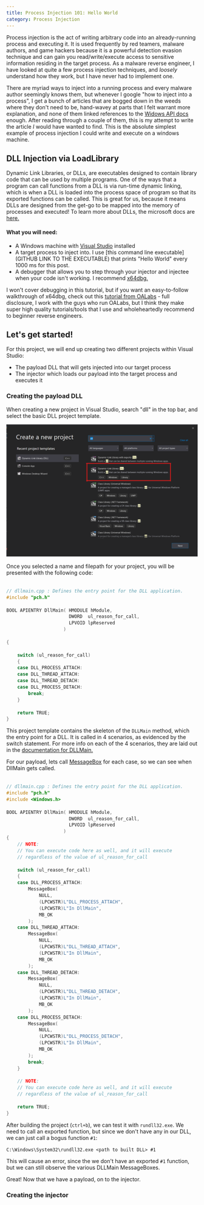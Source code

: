 ```yaml
---
title: Process Injection 101: Hello World
category: Process Injection
---
```


Process injection is the act of writing arbitrary code into an already-running process and executing it. It is used frequently by red teamers, malware authors, and game hackers because it is a powerful detection evasion technique and can gain you read/write/execute access to sensitive information residing in the target process. As a malware reverse engineer, I have looked at quite a few process injection techniques, and _loosely_ understand how they work, but I have never had to implement one. 

There are myriad ways to inject into a running process and every malware author seemingly knows them, but whenever I google "how to inject into a process", I get a bunch of articles that are bogged down in the weeds where they don't need to be, hand-wavey at parts that I felt warrant more explanation, and none of them linked references to the [Widows API docs](https://docs.microsoft.com/en-us/windows/win32/desktop-programming) enough. After reading through a couple of them, this is my attempt to write the article _I_ would have wanted to find. This is the absolute simplest example of process injection I could write and execute on a windows machine.

## DLL Injection via LoadLibrary

Dynamic Link Libraries, or DLLs, are executables designed to contain library code that can be used by multiple programs. One of the ways that a program can call functions from a DLL is via run-time dynamic linking, which is when a DLL is loaded into the process space of program so that its exported functions can be called. This is great for us, because it means DLLs are designed from the get-go to be mapped into the memory of processes and executed! To learn more about DLLs, the microsoft docs are [here.](https://docs.microsoft.com/en-us/windows/win32/dlls/dynamic-link-libraries)


#### What you will need:

* A Windows machine with [Visual Studio](https://visualstudio.microsoft.com/) installed
* A target process to inject into. I use [this command line executable](GITHUB LINK TO THE EXECUTABLE) that prints "Hello World" every 1000 ms for this post.
* A debugger that allows you to step through your injector and injectee when your code isn't working. I recommend [x64dbg.](https://x64dbg.com/#start) 

I won't cover debugging in this tutorial, but if you want an easy-to-follow walkthrough of x64dbg, check out this [tutorial from OALabs](https://www.youtube.com/watch?v=4VBVMKdY-yg) - full disclosure, I work with the guys who run OALabs, but I think they make super high quality tutorials/tools that I use and wholeheartedly recommend to beginner reverse engineers.

## Let's get started!

For this project, we will end up creating two different projects within Visual Studio:

* The payload DLL that will gets injected into our target process
* The injector which loads our payload into the target process and executes it

### Creating the payload DLL

When creating a new project in Visual Studio, search "dll" in the top bar, and select the basic DLL project template.

![DLL Project in VS](./static/PI1/dll_proj.png "DLL Project in VS")

Once you selected a name and filepath for your project, you will be presented with the following code:

```c++

// dllmain.cpp : Defines the entry point for the DLL application.
#include "pch.h"

BOOL APIENTRY DllMain( HMODULE hModule,
                       DWORD  ul_reason_for_call,
                       LPVOID lpReserved
                     )

{

    switch (ul_reason_for_call)
    {
    case DLL_PROCESS_ATTACH:
    case DLL_THREAD_ATTACH:
    case DLL_THREAD_DETACH:
    case DLL_PROCESS_DETACH:
        break;
    }

    return TRUE;
}

```

This project template contains the skeleton of the `DLLMain` method, which the entry point for a DLL. It is called in 4 scenarios, as evidenced by the switch statement. For more info on each of the 4 scenarios, they are laid out in the [documentation for DLLMain.](https://docs.microsoft.com/en-us/windows/win32/dlls/dllmain) 

For our payload, lets call [MessageBox](https://docs.microsoft.com/en-us/windows/win32/api/winuser/nf-winuser-messagebox) for each case, so we can see when DllMain gets called.

```c++

// dllmain.cpp : Defines the entry point for the DLL application.
#include "pch.h"
#include <Windows.h>

BOOL APIENTRY DllMain( HMODULE hModule,
                       DWORD  ul_reason_for_call,
                       LPVOID lpReserved
                     )
{
    // NOTE: 
    // You can execute code here as well, and it will execute
    // regardless of the value of ul_reason_for_call

    switch (ul_reason_for_call)
    {
    case DLL_PROCESS_ATTACH:
        MessageBox(
            NULL,
            (LPCWSTR)L"DLL_PROCESS_ATTACH",
            (LPCWSTR)L"In DllMain",
            MB_OK
        );
    case DLL_THREAD_ATTACH:
        MessageBox(
            NULL,
            (LPCWSTR)L"DLL_THREAD_ATTACH",
            (LPCWSTR)L"In DllMain",
            MB_OK
        );
    case DLL_THREAD_DETACH:
        MessageBox(
            NULL,
            (LPCWSTR)L"DLL_THREAD_DETACH",
            (LPCWSTR)L"In DllMain",
            MB_OK
        );
    case DLL_PROCESS_DETACH:
        MessageBox(
            NULL,
            (LPCWSTR)L"DLL_PROCESS_DETACH",
            (LPCWSTR)L"In DllMain",
            MB_OK
        );
        break;
    }

    // NOTE: 
    // You can execute code here as well, and it will execute
    // regardless of the value of ul_reason_for_call

    return TRUE;
}

```

After building the project (`ctrl+b`), we can test it with `rundll32.exe`. We need to call an exported function, but since we don't have any in our DLL, we can just call a bogus function `#1`:

```console
C:\Windows\System32\rundll32.exe <path to built DLL> #1
```

This will cause an error, since the we don't have an exported `#1` function, but we can still observe the various DLLMain MessageBoxes.

Great! Now that we have a payload, on to the injector.


### Creating the injector



